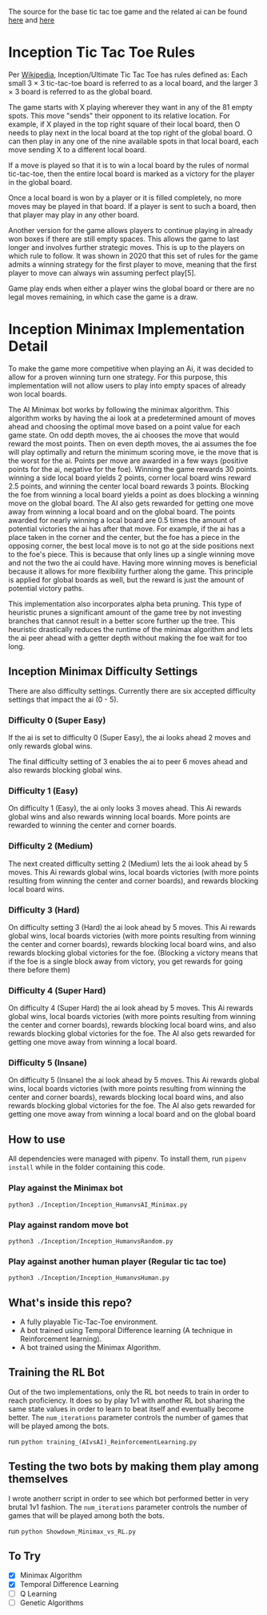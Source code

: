 The source for the base tic tac toe game and the related ai can be found [here](https://github.com/agrawal-rohit/tic-tac-toe-bot) and [here](https://stackabuse.com/minimax-and-alpha-beta-pruning-in-python/)

# Inception Tic Tac Toe Rules
Per [Wikipedia](https://en.wikipedia.org/wiki/Ultimate_tic-tac-toe), Inception/Ultimate Tic Tac Toe has rules defined as:
Each small 3 × 3 tic-tac-toe board is referred to as a local board, and the larger 3 × 3 board is referred to as the global board.

The game starts with X playing wherever they want in any of the 81 empty spots. This move "sends" their opponent to its relative location. For example, if X played in the top right square of their local board, then O needs to play next in the local board at the top right of the global board. O can then play in any one of the nine available spots in that local board, each move sending X to a different local board.

If a move is played so that it is to win a local board by the rules of normal tic-tac-toe, then the entire local board is marked as a victory for the player in the global board.

Once a local board is won by a player or it is filled completely, no more moves may be played in that board. If a player is sent to such a board, then that player may play in any other board.

Another version for the game allows players to continue playing in already won boxes if there are still empty spaces. This allows the game to last longer and involves further strategic moves. This is up to the players on which rule to follow. It was shown in 2020 that this set of rules for the game admits a winning strategy for the first player to move, meaning that the first player to move can always win assuming perfect play[5].

Game play ends when either a player wins the global board or there are no legal moves remaining, in which case the game is a draw.

# Inception Minimax Implementation Detail
To make the game more competitive when playing an Ai, it was decided to allow for a proven winning turn one strategy. For this purpose, this implementation will not allow users to play into empty spaces of already won local boards.
 
The AI Minimax bot works by following the minimax algorithm. This algorithm works by having the ai look at a predetermined amount of moves ahead and choosing the optimal move based on a point value for each game state. On odd depth moves, the ai chooses the move that would reward the most points. Then on even depth moves, the ai assumes the foe will play optimally and return the minimum scoring move, ie the move that is the worst for the ai. Points per move are awarded in a few ways (positive points for the ai, negative for the foe). Winning the game rewards 30 points. winning a side local board yields 2 points, corner local board wins reward 2.5 points, and winning the center local board rewards 3 points. Blocking the foe from winning a local board yields a point as does blocking a winning move on the global board. The AI also gets rewarded for getting one move away from winning a local board and on the global board. The points awarded for nearly winning a local board are 0.5 times the amount of potential victories the ai has after that move. For example, if the ai has a place taken in the corner and the center, but the foe has a piece in the opposing corner, the best local move is to not go at the side positions next to the foe's piece. This is because that only lines up a single winning move and not the two the ai could have. Having more winning moves is beneficial because it allows for more flexibility further along the game. This principle is applied for global boards as well, but the reward is just the amount of potential victory paths.
 
This implementation also incorporates alpha beta pruning. This type of heuristic prunes a significant amount of the game tree by not investing branches that cannot result in a better score further up the tree. This heuristic drastically reduces the runtime of the minimax algorithm and lets the ai peer ahead with a getter depth without making the foe wait for too long.
 
## Inception Minimax Difficulty Settings
There are also difficulty settings. Currently there are six accepted difficulty settings that impact the ai (0 - 5). 

### Difficulty 0 (Super Easy)
If the ai is set to difficulty 0 (Super Easy), the ai looks ahead 2 moves and only rewards global wins. 

  The final difficulty setting of 3 enables the ai to peer 6 moves ahead and also rewards blocking global wins.

### Difficulty 1 (Easy)
On difficulty 1 (Easy), the ai only looks 3 moves ahead. This Ai rewards global wins and also rewards winning local boards. More points are rewarded to winning the center and corner boards.

### Difficulty 2 (Medium)
The next created difficulty setting 2 (Medium) lets the ai look ahead by 5 moves. This Ai rewards global wins, local boards victories (with more points resulting from winning the center and corner boards), and rewards blocking local board wins.

### Difficulty 3 (Hard)
On difficulty setting 3 (Hard) the ai look ahead by 5 moves. This Ai rewards global wins, local boards victories (with more points resulting from winning the center and corner boards), rewards blocking local board wins, and also rewards blocking global victories for the foe. (Blocking a victory means that if the foe is a single block away from victory, you get rewards for going there before them)

### Difficulty 4 (Super Hard)
On difficulty 4 (Super Hard) the ai look ahead by 5 moves. This Ai rewards global wins, local boards victories (with more points resulting from winning the center and corner boards), rewards blocking local board wins, and also rewards blocking global victories for the foe. The AI also gets rewarded for getting one move away from winning a local board.

### Difficulty 5 (Insane)
On difficulty 5 (Insane) the ai look ahead by 5 moves. This Ai rewards global wins, local boards victories (with more points resulting from winning the center and corner boards), rewards blocking local board wins, and also rewards blocking global victories for the foe. The AI also gets rewarded for getting one move away from winning a local board and on the global board

## How to use
All dependencies were managed with pipenv. To install them, run ```pipenv install``` while in the folder containing this code.

### Play against the Minimax bot
```python3 ./Inception/Inception_HumanvsAI_Minimax.py```

### Play against random move bot
```python3 ./Inception/Inception_HumanvsRandom.py```

### Play against another human player (Regular tic tac toe)
```python3 ./Inception/Inception_HumanvsHuman.py```







## What's inside this repo?
- A fully playable Tic-Tac-Toe environment.
- A bot trained using Temporal Difference learning (A technique in Reinforcement learning). 
- A bot trained using the Minimax Algorithm.

## Training the RL Bot
Out of the two implementations, only the RL bot needs to train in order to reach proficiency. It does so by play 1v1 with another RL bot sharing the same state values in order to learn to beat itself and eventually become better. The `num_iterations` parameter controls the number of games that will be played among the bots.

run ```python training_(AIvsAI)_ReinforcementLearning.py```

## Testing the two bots by making them play among themselves
I wrote anotherr script in order to see which bot performed better in very brutal 1v1 fashion. The `num_iterations` parameter controls the number of games that will be played among both the bots.

run ```python Showdown_Minimax_vs_RL.py```

## To Try
- [x] Minimax Algorithm
- [x] Temporal Difference Learning
- [ ] Q Learning
- [ ] Genetic Algorithms
